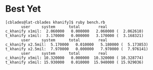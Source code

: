 Best Yet
========

    [cblades@lat-cblades khanify]$ ruby bench.rb 
           user     system      total        real
    c_khanify x1mil:  2.060000   0.000000   2.060000 (  2.062610)
    t_khanify x1mil:  3.170000   0.000000   3.170000 (  3.168321)
           user     system      total        real
    c_khanify x2.5mil:  5.170000   0.010000   5.180000 (  5.173853)
    t_khanify x2.5mil:  7.970000   0.000000   7.970000 (  7.976141)
           user     system      total        real
    c_khanify x5mil: 10.320000   0.000000  10.320000 ( 10.328774)
    t_khanify x5mil: 15.930000   0.010000  15.940000 ( 15.929036)